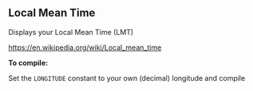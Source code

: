 Local Mean Time
---------------

Displays your Local Mean Time (LMT)

https://en.wikipedia.org/wiki/Local_mean_time

**To compile:**

Set the `LONGITUDE` constant to your own (decimal) longitude and compile
